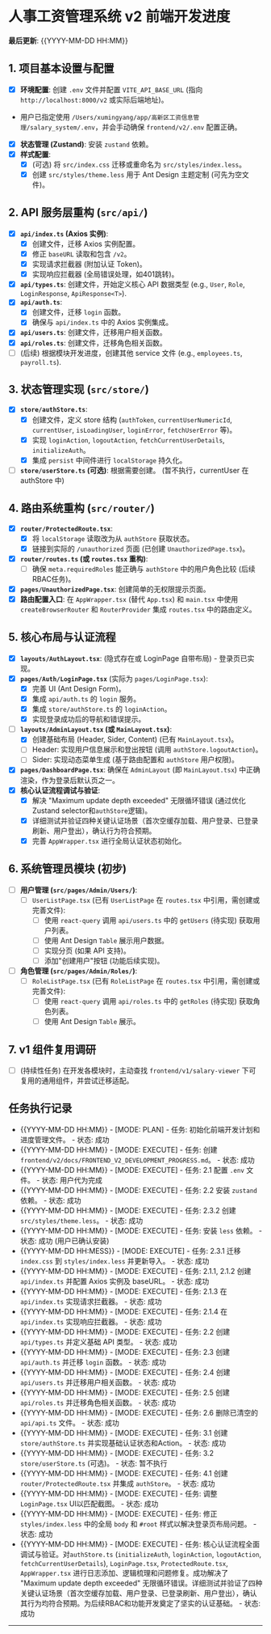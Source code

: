 # 人事工资管理系统 v2 前端开发进度

**最后更新**: {{YYYY-MM-DD HH:MM}}

## 1. 项目基本设置与配置

- [X] **环境配置**: 创建 `.env` 文件并配置 `VITE_API_BASE_URL` (指向 `http://localhost:8000/v2` 或实际后端地址)。
- 用户已指定使用 `/Users/xumingyang/app/高新区工资信息管理/salary_system/.env`，并会手动确保 `frontend/v2/.env` 配置正确。
- [X] **状态管理 (Zustand)**: 安装 `zustand` 依赖。
- [X] **样式配置**:
    - [X] (可选) 将 `src/index.css` 迁移或重命名为 `src/styles/index.less`。
    - [X] 创建 `src/styles/theme.less` 用于 Ant Design 主题定制 (可先为空文件)。

## 2. API 服务层重构 (`src/api/`)

- [X] **`api/index.ts` (Axios 实例)**:
    - [X] 创建文件，迁移 Axios 实例配置。
    - [X] 修正 `baseURL` 读取和包含 `/v2`。
    - [X] 实现请求拦截器 (附加认证 Token)。
    - [X] 实现响应拦截器 (全局错误处理，如401跳转)。
- [X] **`api/types.ts`**: 创建文件，开始定义核心 API 数据类型 (e.g., `User`, `Role`, `LoginResponse`, `ApiResponse<T>`).
- [X] **`api/auth.ts`**:
    - [X] 创建文件，迁移 `login` 函数。
    - [X] 确保与 `api/index.ts` 中的 Axios 实例集成。
- [X] **`api/users.ts`**: 创建文件，迁移用户相关函数。
- [X] **`api/roles.ts`**: 创建文件，迁移角色相关函数。
- [ ] (后续) 根据模块开发进度，创建其他 service 文件 (e.g., `employees.ts`, `payroll.ts`).

## 3. 状态管理实现 (`src/store/`)

- [X] **`store/authStore.ts`**:
    - [X] 创建文件，定义 store 结构 (`authToken`, `currentUserNumericId`, `currentUser`, `isLoadingUser`, `loginError`, `fetchUserError` 等)。
    - [X] 实现 `loginAction`, `logoutAction`, `fetchCurrentUserDetails`, `initializeAuth`。
    - [X] 集成 `persist` 中间件进行 `localStorage` 持久化。
- [ ] **`store/userStore.ts` (可选)**: 根据需要创建。 (暂不执行，currentUser 在 authStore 中)

## 4. 路由系统重构 (`src/router/`)

- [X] **`router/ProtectedRoute.tsx`**:
    - [X] 将 `localStorage` 读取改为从 `authStore` 获取状态。
    - [X] 链接到实际的 `/unauthorized` 页面 (已创建 `UnauthorizedPage.tsx`)。
- [X] **`router/routes.ts` (或 `routes.tsx` 重构)**:
    - [ ] 确保 `meta.requiredRoles` 能正确与 `authStore` 中的用户角色比较 (后续RBAC任务)。
- [X] **`pages/UnauthorizedPage.tsx`**: 创建简单的无权限提示页面。
- [X] **路由配置入口**: 在 `AppWrapper.tsx` (替代 `App.tsx`) 和 `main.tsx` 中使用 `createBrowserRouter` 和 `RouterProvider` 集成 `routes.tsx` 中的路由定义。

## 5. 核心布局与认证流程

- [X] **`layouts/AuthLayout.tsx`**: (隐式存在或 LoginPage 自带布局) - 登录页已实现。
- [X] **`pages/Auth/LoginPage.tsx`** (实际为 `pages/LoginPage.tsx`):
    - [X] 完善 UI (Ant Design Form)。
    - [X] 集成 `api/auth.ts` 的 `login` 服务。
    - [X] 集成 `store/authStore.ts` 的 `loginAction`。
    - [X] 实现登录成功后的导航和错误提示。
- [ ] **`layouts/AdminLayout.tsx` (或 `MainLayout.tsx`)**:
    - [X] 创建基础布局 (Header, Sider, Content) (已有 `MainLayout.tsx`)。
    - [ ] Header: 实现用户信息展示和登出按钮 (调用 `authStore.logoutAction`)。
    - [ ] Sider: 实现动态菜单生成 (基于路由配置和 `authStore` 用户权限)。
- [X] **`pages/DashboardPage.tsx`**: 确保在 `AdminLayout` (即 `MainLayout.tsx`) 中正确渲染，作为登录后默认页之一。
- [X] **核心认证流程调试与验证**:
    - [X] 解决 "Maximum update depth exceeded" 无限循环错误 (通过优化Zustand selector和`authStore`逻辑)。
    - [X] 详细测试并验证四种关键认证场景（首次空缓存加载、用户登录、已登录刷新、用户登出），确认行为符合预期。
    - [X] 完善 `AppWrapper.tsx` 进行全局认证状态初始化。

## 6. 系统管理员模块 (初步)

- [ ] **用户管理 (`src/pages/Admin/Users/`)**:
    - [ ] `UserListPage.tsx` (已有 `UserListPage` 在 `routes.tsx` 中引用，需创建或完善文件):
        - [ ] 使用 `react-query` 调用 `api/users.ts` 中的 `getUsers` (待实现) 获取用户列表。
        - [ ] 使用 Ant Design `Table` 展示用户数据。
        - [ ] 实现分页 (如果 API 支持)。
        - [ ] 添加"创建用户"按钮 (功能后续实现)。
- [ ] **角色管理 (`src/pages/Admin/Roles/`)**:
    - [ ] `RoleListPage.tsx` (已有 `RoleListPage` 在 `routes.tsx` 中引用，需创建或完善文件):
        - [ ] 使用 `react-query` 调用 `api/roles.ts` 中的 `getRoles` (待实现) 获取角色列表。
        - [ ] 使用 Ant Design `Table` 展示。

## 7. v1 组件复用调研

- [ ] (持续性任务) 在开发各模块时，主动查找 `frontend/v1/salary-viewer` 下可复用的通用组件，并尝试迁移适配。

## 任务执行记录

*   {{YYYY-MM-DD HH:MM}} - [MODE: PLAN] - 任务: 初始化前端开发计划和进度管理文件。 - 状态: 成功
*   {{YYYY-MM-DD HH:MM}} - [MODE: EXECUTE] - 任务: 创建 `frontend/v2/docs/FRONTEND_V2_DEVELOPMENT_PROGRESS.md`。 - 状态: 成功
*   {{YYYY-MM-DD HH:MM}} - [MODE: EXECUTE] - 任务: 2.1 配置 `.env` 文件。 - 状态: 用户代为完成
*   {{YYYY-MM-DD HH:MM}} - [MODE: EXECUTE] - 任务: 2.2 安装 `zustand` 依赖。 - 状态: 成功
*   {{YYYY-MM-DD HH:MM}} - [MODE: EXECUTE] - 任务: 2.3.2 创建 `src/styles/theme.less`。 - 状态: 成功
*   {{YYYY-MM-DD HH:MM}} - [MODE: EXECUTE] - 任务: 安装 `less` 依赖。 - 状态: 成功 (用户已确认安装)
*   {{YYYY-MM-DD HH:MESS}} - [MODE: EXECUTE] - 任务: 2.3.1 迁移 `index.css` 到 `styles/index.less` 并更新导入。 - 状态: 成功
*   {{YYYY-MM-DD HH:MM}} - [MODE: EXECUTE] - 任务: 2.1.1, 2.1.2 创建 `api/index.ts` 并配置 Axios 实例及 baseURL。 - 状态: 成功
*   {{YYYY-MM-DD HH:MM}} - [MODE: EXECUTE] - 任务: 2.1.3 在 `api/index.ts` 实现请求拦截器。 - 状态: 成功
*   {{YYYY-MM-DD HH:MM}} - [MODE: EXECUTE] - 任务: 2.1.4 在 `api/index.ts` 实现响应拦截器。 - 状态: 成功
*   {{YYYY-MM-DD HH:MM}} - [MODE: EXECUTE] - 任务: 2.2 创建 `api/types.ts` 并定义基础 API 类型。 - 状态: 成功
*   {{YYYY-MM-DD HH:MM}} - [MODE: EXECUTE] - 任务: 2.3 创建 `api/auth.ts` 并迁移 `login` 函数。 - 状态: 成功
*   {{YYYY-MM-DD HH:MM}} - [MODE: EXECUTE] - 任务: 2.4 创建 `api/users.ts` 并迁移用户相关函数。 - 状态: 成功
*   {{YYYY-MM-DD HH:MM}} - [MODE: EXECUTE] - 任务: 2.5 创建 `api/roles.ts` 并迁移角色相关函数。 - 状态: 成功
*   {{YYYY-MM-DD HH:MM}} - [MODE: EXECUTE] - 任务: 2.6 删除已清空的 `api/api.ts` 文件。 - 状态: 成功
*   {{YYYY-MM-DD HH:MM}} - [MODE: EXECUTE] - 任务: 3.1 创建 `store/authStore.ts` 并实现基础认证状态和Action。 - 状态: 成功
*   {{YYYY-MM-DD HH:MM}} - [MODE: EXECUTE] - 任务: 3.2 `store/userStore.ts` (可选)。 - 状态: 暂不执行
*   {{YYYY-MM-DD HH:MM}} - [MODE: EXECUTE] - 任务: 4.1 创建 `router/ProtectedRoute.tsx` 并集成 `authStore`。 - 状态: 成功
*   {{YYYY-MM-DD HH:MM}} - [MODE: EXECUTE] - 任务: 调整 `LoginPage.tsx` UI以匹配截图。 - 状态: 成功
*   {{YYYY-MM-DD HH:MM}} - [MODE: EXECUTE] - 任务: 修正 `styles/index.less` 中的全局 `body` 和 `#root` 样式以解决登录页布局问题。 - 状态: 成功
*   {{YYYY-MM-DD HH:MM}} - [MODE: EXECUTE] - 任务: 核心认证流程全面调试与验证。对`authStore.ts` (`initializeAuth`, `loginAction`, `logoutAction`, `fetchCurrentUserDetails`), `LoginPage.tsx`, `ProtectedRoute.tsx`, `AppWrapper.tsx` 进行日志添加、逻辑梳理和问题修复。成功解决了 "Maximum update depth exceeded" 无限循环错误。详细测试并验证了四种关键认证场景（首次空缓存加载、用户登录、已登录刷新、用户登出），确认其行为均符合预期。为后续RBAC和功能开发奠定了坚实的认证基础。 - 状态: 成功

--- 